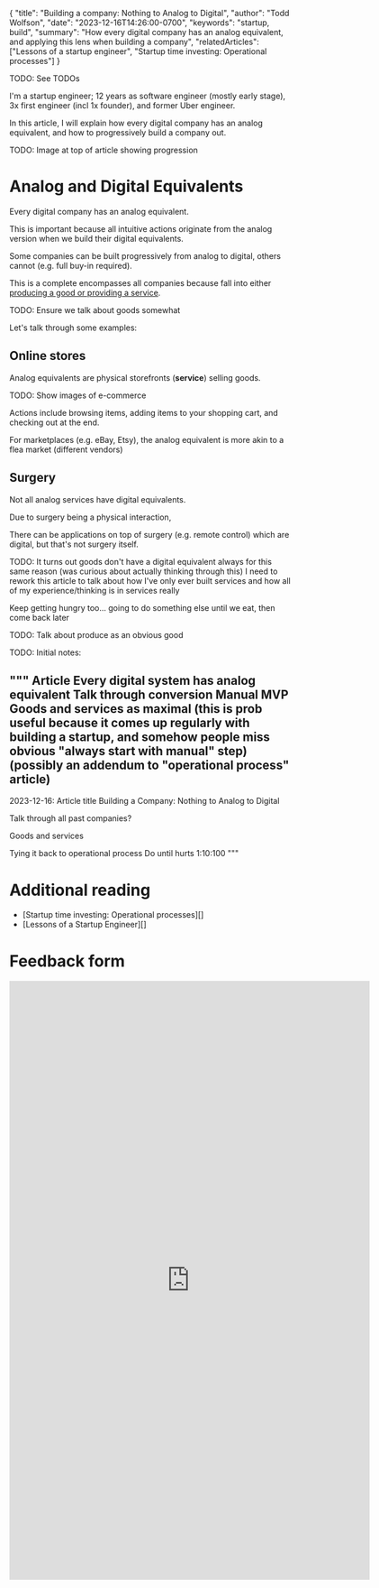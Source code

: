 {
  "title": "Building a company: Nothing to Analog to Digital",
  "author": "Todd Wolfson",
  "date": "2023-12-16T14:26:00-0700",
  "keywords": "startup, build",
  "summary": "How every digital company has an analog equivalent, and applying this lens when building a company",
  "relatedArticles": ["Lessons of a startup engineer", "Startup time investing: Operational processes"]
}

TODO: See TODOs

I'm a startup engineer; 12 years as software engineer (mostly early stage), 3x first engineer (incl 1x founder), and former Uber engineer.

In this article, I will explain how every digital company has an analog equivalent, and how to progressively build a company out.

TODO: Image at top of article showing progression

# Analog and Digital Equivalents
Every digital company has an analog equivalent.

This is important because all intuitive actions originate from the analog version when we build their digital equivalents.

Some companies can be built progressively from analog to digital, others cannot (e.g. full buy-in required).

This is a complete encompasses all companies because fall into either [producing a good or providing a service](https://www.investopedia.com/terms/c/currency.asp).

TODO: Ensure we talk about goods somewhat

Let's talk through some examples:

## Online stores
Analog equivalents are physical storefronts (**service**) selling goods.

TODO: Show images of e-commerce

Actions include browsing items, adding items to your shopping cart, and checking out at the end.

For marketplaces (e.g. eBay, Etsy), the analog equivalent is more akin to a flea market (different vendors)

## Surgery
Not all analog services have digital equivalents.

Due to surgery being a physical interaction,

There can be applications on top of surgery (e.g. remote control) which are digital, but that's not surgery itself.

TODO: It turns out goods don't have a digital equivalent always for this same reason (was curious about actually thinking through this)
I need to rework this article to talk about how I've only ever built services
and how all of my experience/thinking is in services really

Keep getting hungry too... going to do something else until we eat, then come back later

TODO: Talk about produce as an obvious good

TODO: Initial notes:

"""
Article
Every digital system has analog equivalent
Talk through conversion
Manual MVP
Goods and services as maximal
(this is prob useful because it comes up regularly with building a startup, and somehow people miss obvious "always start with manual" step)
(possibly an addendum to "operational process" article)
--
2023-12-16:
Article title
Building a Company: Nothing to Analog to Digital

Talk through all past companies?

Goods and services

Tying it back to operational process
Do until hurts
1:10:100
"""


# Additional reading
- [Startup time investing: Operational processes][]
- [Lessons of a Startup Engineer][]

# Feedback form
<iframe src="https://docs.google.com/forms/d/e/1FAIpQLSdJxgN6-7OFBfrRatS4iAa-MMiQdIu2noMX8I0GUooe6_Ut6g/viewform?embedded=true" width="640" height="1062" frameborder="0" marginheight="0" marginwidth="0">Loading feedback form…</iframe>
